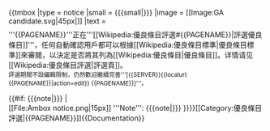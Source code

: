 {{tmbox
|type  = notice
|small = {{{small|}}}
|image = [[Image:GA candidate.svg|45px|]]
|text  = <div style="margin:-0.4em 0 -0.3em;<!-- ~ default |p| margins-->">
'''{{PAGENAME}}'''正在'''[[Wikipedia:優良條目評選#{{PAGENAME}}|評選優良條目]]'''，任何自動確認用戶都可以根據[[Wikipedia:優良條目標準|優良條目標準]]來審閱，以決定是否將其列為[[Wikipedia:優良條目|優良條目]]。详情请见[[Wikipedia:優良條目評選|評選頁]]。<br><small>評選期間不設編輯限制，仍然歡迎繼續完善<span class="plainlinksneverexpand">'''[{{SERVER}}{{localurl:{{PAGENAME}}|action=edit}} {{PAGENAME}}]'''</span>。</small>

{{#if: {{{note|}}} 
| <br />[[File:Ambox notice.png|15px]] '''Note''': {{{note|}}}
}}}}<includeonly>[[Category:優良條目評選|{{PAGENAME}}]]</includeonly><noinclude>{{Documentation}}</noinclude>